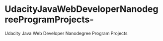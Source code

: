 # UdacityJavaWebDeveloperNanodegreeProgramProjects-
Udacity Java Web Developer Nanodegree Program Projects
